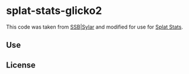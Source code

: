 # splat-stats-glicko2

This code was taken from [SSB|Sylar](https://smashboards.com/threads/glicko2-for-smash-or-how-i-learned-to-stop-worrying-and-seed-my-tournaments.400372/)
and modified for use for [Splat Stats](https://twitter.com/SplatStats).

## Use

## License
